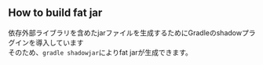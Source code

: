 ## How to build fat jar
依存外部ライブラリを含めたjarファイルを生成するためにGradleのshadowプラグインを導入しています  
そのため、`gradle shadowjar`によりfat jarが生成できます。